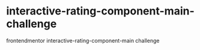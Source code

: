 # interactive-rating-component-main-challenge
 frontendmentor interactive-rating-component-main challenge

